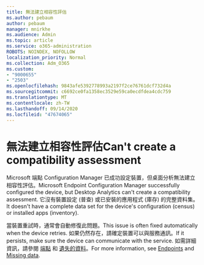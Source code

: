 ```yaml
---
title: 無法建立相容性評估
ms.author: pebaum
author: pebaum
manager: mnirkhe
ms.audience: Admin
ms.topic: article
ms.service: o365-administration
ROBOTS: NOINDEX, NOFOLLOW
localization_priority: Normal
ms.collection: Adm_O365
ms.custom:
- "9000655"
- "2503"
ms.openlocfilehash: 9843afe5392778993a2197f2ce76761dcf732d4a
ms.sourcegitcommit: c6692ce0fa1358ec3529e59ca0ecdfdea4cdc759
ms.translationtype: MT
ms.contentlocale: zh-TW
ms.lasthandoff: 09/14/2020
ms.locfileid: "47674065"
---
```

# <a name="cant-create-a-compatibility-assessment"></a><span data-ttu-id="6dba0-102">無法建立相容性評估</span><span class="sxs-lookup"><span data-stu-id="6dba0-102">Can't create a compatibility assessment</span></span>

<span data-ttu-id="6dba0-103">Microsoft 端點 Configuration Manager 已成功設定裝置，但桌面分析無法建立相容性評估。</span><span class="sxs-lookup"><span data-stu-id="6dba0-103">Microsoft Endpoint Configuration Manager successfully configured the device, but Desktop Analytics can't create a compatibility assessment.</span></span> <span data-ttu-id="6dba0-104">它沒有裝置設定 (普查) 或已安裝的應用程式 (庫存) 的完整資料集。</span><span class="sxs-lookup"><span data-stu-id="6dba0-104">It doesn't have a complete data set for the device's configuration (census) or installed apps (inventory).</span></span>

<span data-ttu-id="6dba0-105">當裝置重試時，通常會自動修復此問題。</span><span class="sxs-lookup"><span data-stu-id="6dba0-105">This issue is often fixed automatically when the device retries.</span></span> <span data-ttu-id="6dba0-106">如果仍然存在，請確定裝置可以與服務通訊。</span><span class="sxs-lookup"><span data-stu-id="6dba0-106">If it persists, make sure the device can communicate with the service.</span></span> <span data-ttu-id="6dba0-107">如需詳細資訊，請參閱 [端點](https://docs.microsoft.com/configmgr/desktop-analytics/enable-data-sharing#endpoints) 和 [遺失的資料](https://docs.microsoft.com/configmgr/desktop-analytics/monitor-connection-health#missing-data)。</span><span class="sxs-lookup"><span data-stu-id="6dba0-107">For more information, see [Endpoints](https://docs.microsoft.com/configmgr/desktop-analytics/enable-data-sharing#endpoints) and [Missing data](https://docs.microsoft.com/configmgr/desktop-analytics/monitor-connection-health#missing-data).</span></span>
